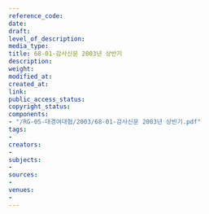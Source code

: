 ```yaml
---
reference_code: 
date: 
draft: 
level_of_description: 
media_type: 
title: 68-01-감사신문 2003년 상반기
description: 
weight: 
modified_at: 
created_at: 
link: 
public_access_status: 
copyright_status: 
components:
- "/RG-05-대경여대협/2003/68-01-감사신문 2003년 상반기.pdf"
tags:
- 
creators:
- 
subjects:
- 
sources:
- 
venues:
- 
---
```

